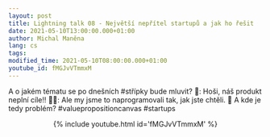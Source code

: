 ```yaml
---
layout: post
title: Lightning talk 08 - Největší nepřítel startupů a jak ho řešit
date: 2021-05-10T13:00:00.000+01:00
author: Michal Maněna
lang: cs
tags:
modified_time: 2021-05-10T08:00:00.000+01:00
youtube_id: fMGJvVTmmxM
---
```

A o jakém tématu se po dnešních #střípky bude mluvit?
👮: Hoši, náš produkt neplní cíle!!
👨‍🔧: Ale my jsme to naprogramovali tak, jak jste chtěli.
👮 A kde je tedy problém?
#valuepropositioncanvas #startups

<center>
{% include youtube.html id='fMGJvVTmmxM' %}
</center>


